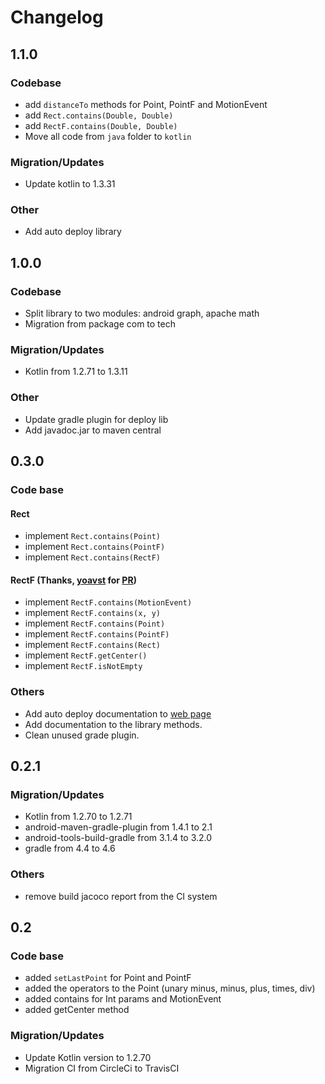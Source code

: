 # Changelog

## 1.1.0
### Codebase
- add `distanceTo` methods for Point, PointF and MotionEvent
- add `Rect.contains(Double, Double)`
- add `RectF.contains(Double, Double)`
- Move all code from `java` folder to `kotlin`

### Migration/Updates
- Update kotlin to 1.3.31

### Other
- Add auto deploy library 

## 1.0.0

### Codebase
- Split library to two modules: android graph, apache math
- Migration from package com to tech

### Migration/Updates
- Kotlin from 1.2.71 to 1.3.11

### Other
- Update gradle plugin for deploy lib
- Add javadoc.jar to maven central

## 0.3.0

### Code base
#### Rect
- implement `Rect.contains(Point)`
- implement `Rect.contains(PointF)`
- implement `Rect.contains(RectF)`

#### RectF (Thanks, [yoavst](https://github.com/yoavst) for [PR](https://github.com/schoolhelper/androidgraphextension/pull/26))
- implement `RectF.contains(MotionEvent)`
- implement `RectF.contains(x, y)`
- implement `RectF.contains(Point)`
- implement `RectF.contains(PointF)`
- implement `RectF.contains(Rect)`
- implement `RectF.getCenter()`
- implement `RectF.isNotEmpty`

### Others
- Add auto deploy documentation to [web page](http://schoolhelper.tech/)
- Add documentation to the library methods.
- Clean unused grade plugin.

## 0.2.1

### Migration/Updates
- Kotlin from 1.2.70 to 1.2.71
- android-maven-gradle-plugin from 1.4.1 to 2.1
- android-tools-build-gradle from 3.1.4 to 3.2.0
- gradle from 4.4 to 4.6

### Others
- remove build jacoco report from the CI system

## 0.2

### Code base
- added `setLastPoint` for Point and PointF
- added the operators to the Point (unary minus, minus, plus, times, div)
- added contains for Int params and MotionEvent
- added getCenter method

### Migration/Updates
- Update Kotlin version to 1.2.70
- Migration CI from CircleCi to TravisCI 



